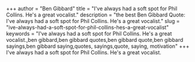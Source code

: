 +++
author = "Ben Gibbard"
title = "I've always had a soft spot for Phil Collins. He's a great vocalist."
description = "the best Ben Gibbard Quote: I've always had a soft spot for Phil Collins. He's a great vocalist."
slug = "ive-always-had-a-soft-spot-for-phil-collins-hes-a-great-vocalist"
keywords = "I've always had a soft spot for Phil Collins. He's a great vocalist.,ben gibbard,ben gibbard quotes,ben gibbard quote,ben gibbard sayings,ben gibbard saying,quotes, sayings,quote, saying, motivation"
+++
I've always had a soft spot for Phil Collins. He's a great vocalist.

